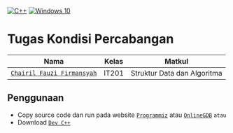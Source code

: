 [![C++](https://img.shields.io/badge/C++-%2300599C.svg?logo=c%2B%2B&logoColor=white)](#)
[![Windows 10](https://img.shields.io/badge/Windows%2010-0078D6?logo=windows10&logoColor=fff)](#)

# Tugas Kondisi Percabangan

| Nama | Kelas | Matkul |
| --- | --- | --- |
| [`Chairil Fauzi Firmansyah`](https://id.linkedin.com/in/chairil-fauzi-firmansyah) | IT201 | Struktur Data dan Algoritma |

## Penggunaan

* Copy source code dan run pada website [`Programmiz`](https://www.programiz.com/cpp-programming/online-compiler/) atau [`OnlineGDB`](https://www.onlinegdb.com/online_c_compiler#)
```atau```
* Download [`Dev C++`](https://sourceforge.net/projects/orwelldevcpp/)
